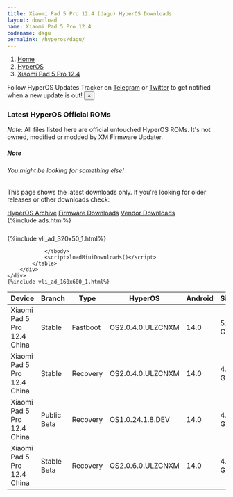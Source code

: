 ```yaml
---
title: Xiaomi Pad 5 Pro 12.4 (dagu) HyperOS Downloads
layout: download
name: Xiaomi Pad 5 Pro 12.4
codename: dagu
permalink: /hyperos/dagu/
---
```

<nav aria-label="breadcrumb">
    <ol class="breadcrumb">
        <li class="breadcrumb-item"><a href="/">Home</a></li>
        <li class="breadcrumb-item"><a href="/hyperos/">HyperOS</a></li>
        <li class="breadcrumb-item active" aria-current="page"><a href="/hyperos/dagu/">Xiaomi Pad 5 Pro 12.4</a></li>
    </ol>
</nav>
<div class="alert alert-primary alert-dismissible fade show" role="alert">
    Follow HyperOS Updates Tracker on <a href="https://t.me/MIUIUpdatesTracker" class="alert-link">Telegram</a>
     or <a href="https://twitter.com/MiFwUpdater" class="alert-link">Twitter</a> to get notified when a new update is out!
    <button type="button" class="close" data-dismiss="alert" aria-label="Close">
        <span aria-hidden="true">&times;</span>
    </button>
</div>

### Latest HyperOS Official ROMs
*Note*: All files listed here are official untouched HyperOS ROMs. It's not owned, modified or modded by XM Firmware Updater.
<div class="card">
  <div class="card-body">
    <h5 class="card-title">Note</h5>
    <h6 class="card-subtitle mb-2 text-muted">You might be looking for something else!</h6>
    <p class="card-text">This page shows the latest downloads only.
     If you're looking for older releases or other downloads check:</p>
    <a href="/archive/hyperos/dagu/" class="card-link">HyperOS Archive</a>
    <a href="/firmware/dagu/" class="card-link">Firmware Downloads</a>
    <a href="/vendor/dagu/" class="card-link">Vendor Downloads</a>
  </div>
</div>
{%include ads.html%}
<div class="row justify-content-center">
    <div class="col-10">
        <div class="table-responsive-md" style="margin-top: 25px;">
            {%include vli_ad_320x50_1.html%}
            <table id="miui" class="display dt-responsive nowrap compact table table-striped table-hover table-sm">
                <thead class="thead-dark">
                    <tr>
                        <th data-ref="device">Device</th>
                        <th data-ref="branch">Branch</th>
                        <th data-ref="type">Type</th>
                        <th data-ref="miui">HyperOS</th>
                        <th data-ref="android">Android</th>
                        <th data-ref="size">Size</th>
                        <th data-ref="size">Date</th>
                        <th data-ref="link">Link</th>
                    </tr>
                </thead>
                <tbody>
                <tr><td>Xiaomi Pad 5 Pro 12.4 China</td><td>Stable</td><td>Fastboot</td><td>OS2.0.4.0.ULZCNXM</td><td>14.0</td><td>5.5 GB</td><td>2025-03-15</td><td><a href="/hyperos/dagu/stable/OS2.0.4.0.ULZCNXM/">Download</a></td></tr>
<tr><td>Xiaomi Pad 5 Pro 12.4 China</td><td>Stable</td><td>Recovery</td><td>OS2.0.4.0.ULZCNXM</td><td>14.0</td><td>4.6 GB</td><td>2025-03-21</td><td><a href="/hyperos/dagu/stable/OS2.0.4.0.ULZCNXM/">Download</a></td></tr>
<tr><td>Xiaomi Pad 5 Pro 12.4 China</td><td>Public Beta</td><td>Recovery</td><td>OS1.0.24.1.8.DEV</td><td>14.0</td><td>4.5 GB</td><td>2024-01-12</td><td><a href="/hyperos/dagu/public beta/OS1.0.24.1.8.DEV/">Download</a></td></tr>
<tr><td>Xiaomi Pad 5 Pro 12.4 China</td><td>Stable Beta</td><td>Recovery</td><td>OS2.0.6.0.ULZCNXM</td><td>14.0</td><td>4.6 GB</td><td>2025-04-15</td><td><a href="/hyperos/dagu/stable beta/OS2.0.6.0.ULZCNXM/">Download</a></td></tr>

                </tbody>
                <script>loadMiuiDownloads()</script>
            </table>
        </div>
    </div>
    {%include vli_ad_160x600_1.html%}
</div>
